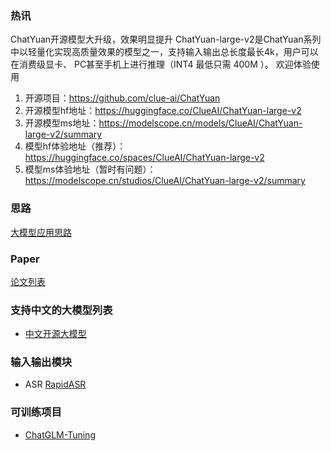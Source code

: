 
### 热讯
ChatYuan开源模型大升级，效果明显提升
ChatYuan-large-v2是ChatYuan系列中以轻量化实现高质量效果的模型之一，支持输入输出总长度最长4k，用户可以在消费级显卡、 PC甚至手机上进行推理（INT4 最低只需 400M ）。
欢迎体验使用
1. 开源项目：https://github.com/clue-ai/ChatYuan
2. 开源模型hf地址：https://huggingface.co/ClueAI/ChatYuan-large-v2
3. 开源模型ms地址：https://modelscope.cn/models/ClueAI/ChatYuan-large-v2/summary
4. 模型hf体验地址（推荐）：https://huggingface.co/spaces/ClueAI/ChatYuan-large-v2
5. 模型ms体验地址（暂时有问题）：https://modelscope.cn/studios/ClueAI/ChatYuan-large-v2/summary

### 思路

[大模型应用思路](idea.md)
### Paper
[论文列表](paper.md)

###  支持中文的大模型列表  
- [中文开源大模型](llm.md)


### 输入输出模块

-  ASR [RapidASR](https://github.com/RapidAI/rapidasr)



### 可训练项目

- [ChatGLM-Tuning](https://github.com/RapidAI/ChatGLM-Tuning)
